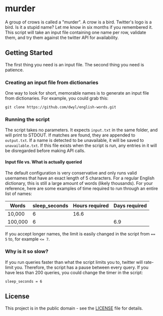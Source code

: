 # murder

A group of crows is called a "murder". A crow is a bird. Twitter's logo is a bird. Is it a stupid name? Let me know in six months if you remembered it. This script will take an input file containing one name per row, validate them, and try them against the twitter API for availability.

## Getting Started

The first thing you need is an input file. The second thing you need is patience.

### Creating an input file from dictionaries

One way to look for short, memorable names is to generate an input file from dictionaries. For example, you could grab this:

`git clone https://github.com/dwyl/english-words.git`

### Running the script

The script takes no parameters. It expects `input.txt` in the same folder, and will print to STDOUT. If matches are found, they are appended to `output.txt`. If a name is detected to be unavailable, it will be saved to `unavailable.txt`. If this file exists when the script is run, any entries in it will be disregarded before making API calls.

#### Input file vs. What is actually queried

The default configuration is very conservative and only runs valid usernames that have an exact length of 5 characters. For a regular English dictionary, this is still a large amount of words (likely thousands). For your reference, here are some examples of time required to run through an entire list of names:

| Words  | sleep_seconds | Hours required | Days required |
| ------ | ------------- | -------------- | ------------- |
| 10,000 | 6             | 16.6           |               |
|100,000 | 6             |                | 6.9           |

If you accept longer names, the limit is easily changed in the script from `== 5` to, for example `<= 7`.

### Why is it so slow?

If you run queries faster than what the script limits you to, twitter will rate-limit you. Therefore, the script has a pause between every query. If you have less than 200 queries, you could change the timer in the script:

`sleep_seconds = 6`

## License

This project is in the public domain - see the [LICENSE](LICENSE) file for details.
